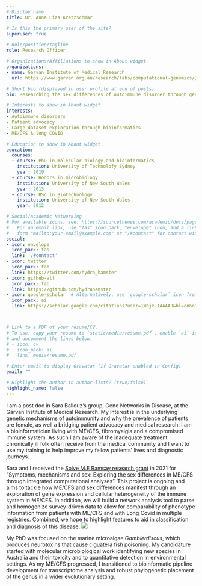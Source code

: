 ```yaml
---
# Display name
title: Dr. Anna Liza Kretzschmar

# Is this the primary user of the site?
superuser: true

# Role/position/tagline
role: Research Officer

# Organizations/Affiliations to show in About widget
organizations:
- name: Garvan Institute of Medical Research
  url: https://www.garvan.org.au/research/labs/computational-genomics/@@staff-profiles

# Short bio (displayed in user profile at end of posts)
bio: Researching the sex differences of autoimmune disorder through gene networks.

# Interests to show in About widget
interests:
- Autoimmune disorders
- Patient advocacy
- Large dataset exploration through bioinformatics
- ME/CFS & long COVID

# Education to show in About widget
education:
  courses:
  - course: PhD in molecular biology and bioinformatics
    institution: University of Technolofy Sydney
    year: 2019
  - course: Honors in microbiology
    institution: University of New South Wales
    year: 2013
  - course: BSc in Biotechnology
    institution: University of New South Wales
    year: 2012

# Social/Academic Networking
# For available icons, see: https://sourcethemes.com/academic/docs/page-builder/#icons
#   For an email link, use "fas" icon pack, "envelope" icon, and a link in the
#   form "mailto:your-email@example.com" or "/#contact" for contact widget.
social:
- icon: envelope
  icon_pack: fas
  link: '/#contact'
- icon: twitter
  icon_pack: fab
  link: https://twitter.com/hydra_hamster
- icon: github-alt
  icon_pack: fab
  link: https://github.com/hydrahamster
- icon: google-scholar  # Alternatively, use `google-scholar` icon from `ai` icon pack
  icon_pack: ai
  link: https://scholar.google.com/citations?user=1Wqjz-IAAAAJ&hl=en&oi=ao



# Link to a PDF of your resume/CV.
# To use: copy your resume to `static/media/resume.pdf`, enable `ai` icons in `params.toml`, 
# and uncomment the lines below.
# - icon: cv
#   icon_pack: ai
#   link: media/resume.pdf

# Enter email to display Gravatar (if Gravatar enabled in Config)
email: ""

# Highlight the author in author lists? (true/false)
highlight_name: false
---
```


I am a post doc in Sara Ballouz’s group, Gene Networks in Disease, at the Garvan Institute of Medical Research. My interest is in the underlying genetic mechanisms of autoimmunity and why the prevalence of patients are female, as well a bridging patient advocacy and medical research. I am a bioinformatician living with ME/CFS, fibromyalgia and a compromised immune system. As such I am aware of the inadequate treatment chronically ill folk often receive from the medical community and I want to use my training to help improve my fellow patients' lives and diagnostic journeys.

Sara and I received the [Solve M.E Ramsay research grant](https://solvecfs.org/research-and-registry/ramsay-research-grants/meet-the-researchers/sara-ballouz/) in 2021 for “Symptoms, mechanisms and sex: Exploring the sex differences in ME/CFS through integrated computational analyses”. This project is ongoing and aims to tackle how ME/CFS and sex differences manifest through an exploration of gene expression and cellular heterogeneity of the immune system in ME/CFS. In addition, we will build a network analysis tool to parse and homogenize survey-driven data to allow for comparability of phenotype information from patients with ME/CFS and with Long Covid in multiple registries. Combined, we hope to highlight features to aid in classification and diagnosis of  this disease. 
![](/content/authors/admin/Ramsay-superheroes.jpg) 

My PhD was focused on the marine microalgae *Gambierdiscus*, which produces neurotoxins that cause ciguatera fish poisoning.  My candidature started with molecular microbiological work identifying new species in Australia and their toxicity and to quantitative detection in environmental settings. As my ME/CFS progressed, I transitioned to bioinformatic pipeline development for transcriptome analysis and robust phylogenetic placement of the genus in a wider evolutionary setting.

